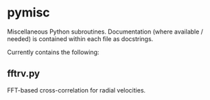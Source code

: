 pymisc
======

Miscellaneous Python subroutines.  Documentation (where available /
needed) is contained within each file as docstrings.

Currently contains the following:

fftrv.py
--------

FFT-based cross-correlation for radial velocities.

